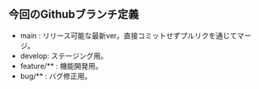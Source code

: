 
 ## 今回のGithubブランチ定義
 - main : リリース可能な最新ver。直接コミットせずプルリクを通じてマージ。
 - develop: ステージング用。
 - feature/** : 機能開発用。
 - bug/** : バグ修正用。
